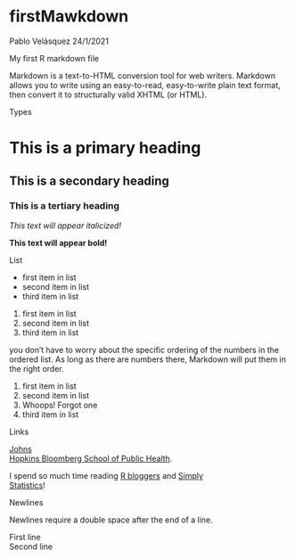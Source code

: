 firstMawkdown
================
Pablo Velásquez
24/1/2021

My first R markdown file

Markdown is a text-to-HTML conversion tool for web writers. Markdown
allows you to write using an easy-to-read, easy-to-write plain text
format, then convert it to structurally valid XHTML (or HTML).

Types

# This is a primary heading

## This is a secondary heading

### This is a tertiary heading

*This text will appear italicized\!*

**This text will appear bold\!**

List

  - first item in list
  - second item in list
  - third item in list

<!-- end list -->

1.  first item in list
2.  second item in list
3.  third item in list

you don’t have to worry about the specific ordering of the numbers in
the ordered list. As long as there are numbers there, Markdown will put
them in the right order.

1.  first item in list
2.  second item in list
3.  Whoops\! Forgot one
4.  third item in list

Links

[Johns  
Hopkins Bloomberg School of Public Health](http://www.jhs%20ph.edu/).

I spend so much time reading [R
bloggers](http://www.r-bloggers.com/ "R bloggers") and [Simply  
Statistics](http://simplystatistics.org/ "Simply Statistics")\!

Newlines

Newlines require a double space after the end of a line.

First line  
Second line
